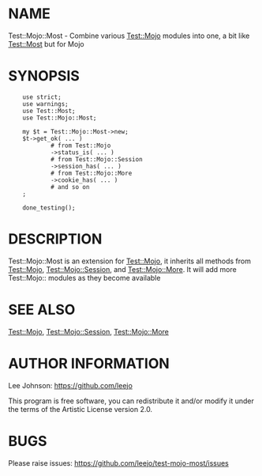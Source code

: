 # NAME

Test::Mojo::Most - Combine various [Test::Mojo](https://metacpan.org/pod/Test::Mojo) modules into one, a bit like
[Test::Most](https://metacpan.org/pod/Test::Most) but for Mojo

# SYNOPSIS

        use strict;
        use warnings;
        use Test::Most;
        use Test::Mojo::Most;

        my $t = Test::Mojo::Most->new;
        $t->get_ok( ... )
                # from Test::Mojo
                ->status_is( ... )
                # from Test::Mojo::Session
                ->session_has( ... )
                # from Test::Mojo::More
                ->cookie_has( ... )
                # and so on
        ;

        done_testing();

# DESCRIPTION

Test::Mojo::Most is an extension for [Test::Mojo](https://metacpan.org/pod/Test::Mojo), it inherits all methods
from [Test::Mojo](https://metacpan.org/pod/Test::Mojo), [Test::Mojo::Session](https://metacpan.org/pod/Test::Mojo::Session), and [Test::Mojo::More](https://metacpan.org/pod/Test::Mojo::More). It will
add more Test::Mojo:: modules as they become available

# SEE ALSO

[Test::Mojo](https://metacpan.org/pod/Test::Mojo), [Test::Mojo::Session](https://metacpan.org/pod/Test::Mojo::Session), [Test::Mojo::More](https://metacpan.org/pod/Test::Mojo::More)

# AUTHOR INFORMATION

Lee Johnson:
	https://github.com/leejo

This program is free software, you can redistribute it and/or modify it under
the terms of the Artistic License version 2.0.

# BUGS

Please raise issues:
	https://github.com/leejo/test-mojo-most/issues
